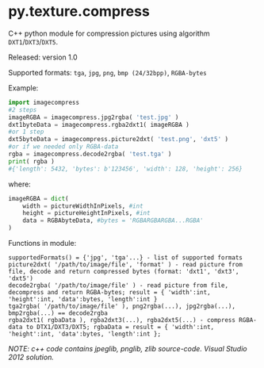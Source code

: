 py.texture.compress
===================

C++ python module for compression pictures using algorithm <code>DXT1</code>/<code>DXT3</code>/<code>DXT5</code>.

Released: version 1.0

Supported formats: <code>tga</code>, <code>jpg</code>, <code>png</code>, <code>bmp (24/32bpp)</code>, <code>RGBA-bytes</code>


Example:
```python
import imagecompress
#2 steps
imageRGBA = imagecompress.jpg2rgba( 'test.jpg' )
dxt1byteData = imagecompress.rgba2dxt1( imageRGBA )
#or 1 step
dxt5byteData = imagecompress.picture2dxt( 'test.png', 'dxt5' )
#or if we needed only RGBA-data
rgba = imagecompress.decode2rgba( 'test.tga' )
print( rgba )
#{'length': 5432, 'bytes': b'123456', 'width': 128, 'height': 256}
```
where:
```python
imageRGBA = dict(
    width = pictureWidthInPixels, #int
    height = pictureHeightInPixels, #int
    data = RGBAbyteData, #bytes = 'RGBARGBARGBA...RGBA'
)
```

Functions in module:
```
supportedFormats() = {'jpg', 'tga'...} - list of supported formats
picture2dxt( '/path/to/image/file', 'format' ) - read picture from file, decode and return compressed bytes (format: 'dxt1', 'dxt3', 'dxt5')
decode2rgba( '/path/to/image/file' ) - read picture from file, decompress and return RGBA-bytes; result = { 'width':int, 'height':int, 'data':bytes, 'length':int }
tga2rgba( '/path/to/image/file' ), png2rgba(...), jpg2rgba(...), bmp2rgba(...) == decode2rgba
rgba2dxt1( rgbaData ), rgba2dxt3(...), rgba2dxt5(...) - compress RGBA-data to DTX1/DXT3/DXT5; rgbaData = result = { 'width':int, 'height':int, 'data':bytes, 'length':int };
```

*NOTE: c++ code contains jpeglib, pnglib, zlib source-code. Visual Studio 2012 solution.*
